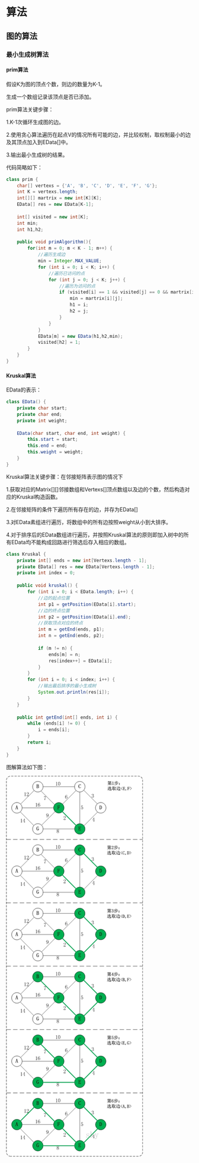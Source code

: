 # 算法

## 图的算法

### 最小生成树算法

#### prim算法

假设K为图的顶点个数，则边的数量为K-1。

生成一个数组记录该顶点是否已添加。

prim算法关键步骤：

1.K-1次循环生成图的边。

2.使用贪心算法遍历在起点V的情况所有可能的边，并比较权制，取权制最小的边及其顶点加入到EData[]中。

3.输出最小生成树的结果。

代码简略如下：

```java
class prim {
    char[] vertexs = {'A', 'B', 'C', 'D', 'E', 'F', 'G'};
    int K = vertexs.length;
    int[][] martrix = new int[K][K];
    EData[] res = new EData[K-1];

    int[] visited = new int[K];
    int min;
    int h1,h2;
    
    public void primAlgorithm(){
        for(int m = 0; m < K - 1; m++) {
            //遍历生成边
            min = Integer.MAX_VALUE;
            for (int i = 0; i < K; i++) {
                //遍历已访问的点
                for (int j = 0; j < K; j++) {
                    //遍历为访问的点
                    if (visited[i] == 1 && visited[j] == 0 && martrix[i][j] < min){
                        min = martrix[i][j];
                        h1 = i;
                        h2 = j;
                    }
                }
            }
            EData[m] = new EData(h1,h2,min);
            visited[h2] = 1;
        }
    }
}
```

#### Kruskal算法

EData的表示：

```java
class EData() {
    private char start;
    private char end;
    private int weight;

    EData(char start, char end, int weight) {
        this.start = start;
        this.end = end;
        this.weight = weight;
    }
}
```

Kruskal算法关键步骤：在邻接矩阵表示图的情况下

1.获取对应的Matrix[][]邻接数组和Vertexs[]顶点数组以及边的个数，然后构造对应的Kruskal构造函数。

2.在邻接矩阵的条件下遍历所有存在的边，并存为EData[]

3.对EData素组进行遍历，将数组中的所有边按照weight从小到大排序。

4.对于排序后的EData数组进行遍历，并按照Kruskal算法的原则即加入树中的所有EData均不能构成回路进行筛选后存入相应的数组。

```java
class Kruskal {
    private int[] ends = new int[Vertexs.length - 1];
    private EData[] res = new EData[Vertexs.length - 1];
    private int index = 0;

    public void kruskal() {
        for (int i = 0; i < EData.length; i++) {
            //边的起点位置
            int p1 = getPosition(EData[i].start);
            //边的终点位置
            int p2 = getPosition(EData[i].end);
            //获取顶点对应的终点
            int m = getEnd(ends, p1);
            int n = getEnd(ends, p2);

            if (m != n) {
                ends[m] = n;
                res[index++] = EData[i];
            }
        }
        for (int i = 0; i < index; i++) {
            //输出最后排序的最小生成树
            System.out.println(res[i]);
        }
    }

    public int getEnd(int[] ends, int i) {
        while (ends[i] != 0) {
            i = ends[i];
        }
        return i;
    }
}
```

图解算法如下图：

![Kruskal算法图解](images/KruskalDetail.png)

